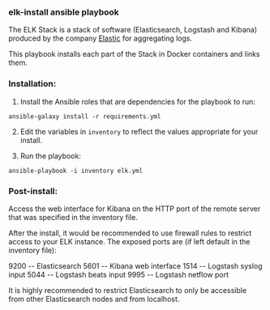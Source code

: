 ### elk-install ansible playbook

The ELK Stack is a stack of software (Elasticsearch, Logstash and Kibana) produced by the company [Elastic](https://www.elastic.co/) for aggregating logs.

This playbook installs each part of the Stack in Docker containers and links them.

### Installation:

1. Install the Ansible roles that are dependencies for the playbook to run:

`ansible-galaxy install -r requirements.yml`


2. Edit the variables in `inventory` to reflect the values appropriate for your install.


3. Run the playbook:

`ansible-playbook -i inventory elk.yml`



### Post-install:

Access the web interface for Kibana on the HTTP port of the remote server that was specified in the inventory file.

After the install, it would be recommended to use firewall rules to restrict access to your ELK instance. The exposed ports are (if left default in the inventory file):

9200 -- Elasticsearch
5601 -- Kibana web interface
1514 -- Logstash syslog input
5044 -- Logstash beats input
9995 -- Logstash netflow port

It is highly recommended to restrict Elasticsearch to only be accessible from other Elasticsearch nodes and from localhost.
